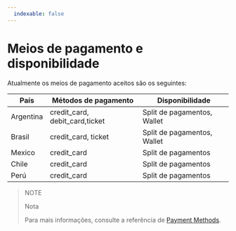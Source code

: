 ```yaml
---
  indexable: false
---
```


# Meios de pagamento e disponibilidade

Atualmente os meios de pagamento aceitos são os seguintes:

|País     |Métodos de pagamento                    |Disponibilidade                  |
|---------|----------------------------------------|---------------------------------|
|Argentina|credit_card, debit_card,ticket          |Split de pagamentos, Wallet      |
|Brasil   |credit_card, ticket                     |Split de pagamentos, Wallet      |
|Mexico   |credit_card                             |Split de pagamentos              |
|Chile    |credit_card                             |Split de pagamentos              |
|Perú     |credit_card                             |Split de pagamentos              |

> NOTE
>
> Nota
>
> Para mais informações, consulte a referência de [Payment Methods](https://www.mercadopago[FAKER][URL][DOMAIN]/developers/pt/reference/payment_methods/_payment_methods/get).
